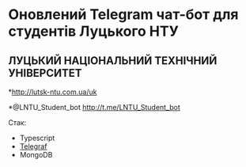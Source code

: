 # Оновлений Telegram чат-бот для студентів Луцького НТУ
## ЛУЦЬКИЙ НАЦІОНАЛЬНИЙ ТЕХНІЧНИЙ УНІВЕРСИТЕТ
*http://lutsk-ntu.com.ua/uk

*@LNTU_Student_bot http://t.me/LNTU_Student_bot

Стак:
* Typescript
* [Telegraf](https://github.com/telegraf/telegraf)
* MongoDB

